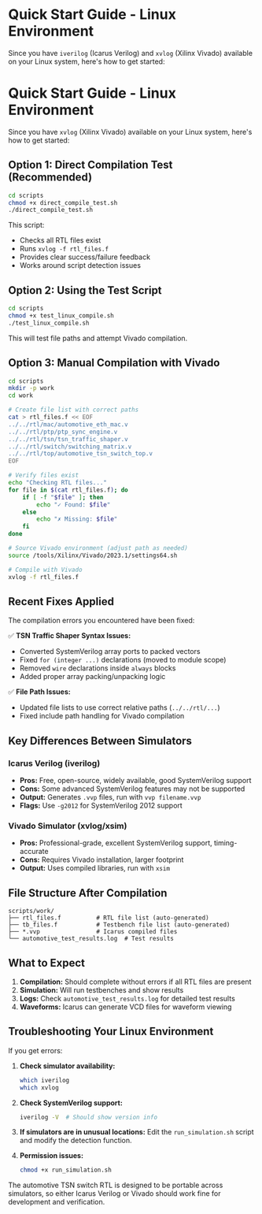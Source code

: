 # Quick Start Guide - Linux Environment

Since you have `iverilog` (Icarus Verilog) and `xvlog` (Xilinx Vivado) available on your Linux system, here's how to get started:

# Quick Start Guide - Linux Environment

Since you have `xvlog` (Xilinx Vivado) available on your Linux system, here's how to get started:

## Option 1: Direct Compilation Test (Recommended)

```bash
cd scripts
chmod +x direct_compile_test.sh
./direct_compile_test.sh
```

This script:
- Checks all RTL files exist
- Runs `xvlog -f rtl_files.f` 
- Provides clear success/failure feedback
- Works around script detection issues

## Option 2: Using the Test Script

```bash
cd scripts
chmod +x test_linux_compile.sh
./test_linux_compile.sh
```

This will test file paths and attempt Vivado compilation.

## Option 3: Manual Compilation with Vivado

```bash
cd scripts
mkdir -p work
cd work

# Create file list with correct paths
cat > rtl_files.f << EOF
../../rtl/mac/automotive_eth_mac.v
../../rtl/ptp/ptp_sync_engine.v
../../rtl/tsn/tsn_traffic_shaper.v
../../rtl/switch/switching_matrix.v
../../rtl/top/automotive_tsn_switch_top.v
EOF

# Verify files exist
echo "Checking RTL files..."
for file in $(cat rtl_files.f); do
    if [ -f "$file" ]; then
        echo "✓ Found: $file"
    else
        echo "✗ Missing: $file"
    fi
done

# Source Vivado environment (adjust path as needed)
source /tools/Xilinx/Vivado/2023.1/settings64.sh

# Compile with Vivado
xvlog -f rtl_files.f
```

## Recent Fixes Applied

The compilation errors you encountered have been fixed:

✅ **TSN Traffic Shaper Syntax Issues:**
- Converted SystemVerilog array ports to packed vectors
- Fixed `for (integer ...)` declarations (moved to module scope)
- Removed `wire` declarations inside `always` blocks
- Added proper array packing/unpacking logic

✅ **File Path Issues:**
- Updated file lists to use correct relative paths (`../../rtl/...`)
- Fixed include path handling for Vivado compilation

## Key Differences Between Simulators

### Icarus Verilog (iverilog)
- **Pros:** Free, open-source, widely available, good SystemVerilog support
- **Cons:** Some advanced SystemVerilog features may not be supported
- **Output:** Generates `.vvp` files, run with `vvp filename.vvp`
- **Flags:** Use `-g2012` for SystemVerilog 2012 support

### Vivado Simulator (xvlog/xsim)  
- **Pros:** Professional-grade, excellent SystemVerilog support, timing-accurate
- **Cons:** Requires Vivado installation, larger footprint
- **Output:** Uses compiled libraries, run with `xsim`

## File Structure After Compilation

```
scripts/work/
├── rtl_files.f          # RTL file list (auto-generated)
├── tb_files.f           # Testbench file list (auto-generated)
├── *.vvp                # Icarus compiled files
└── automotive_test_results.log  # Test results
```

## What to Expect

1. **Compilation:** Should complete without errors if all RTL files are present
2. **Simulation:** Will run testbenches and show results
3. **Logs:** Check `automotive_test_results.log` for detailed test results
4. **Waveforms:** Icarus can generate VCD files for waveform viewing

## Troubleshooting Your Linux Environment

If you get errors:

1. **Check simulator availability:**
   ```bash
   which iverilog
   which xvlog
   ```

2. **Check SystemVerilog support:**
   ```bash
   iverilog -V  # Should show version info
   ```

3. **If simulators are in unusual locations:**
   Edit the `run_simulation.sh` script and modify the detection function.

4. **Permission issues:**
   ```bash
   chmod +x run_simulation.sh
   ```

The automotive TSN switch RTL is designed to be portable across simulators, so either Icarus Verilog or Vivado should work fine for development and verification.
